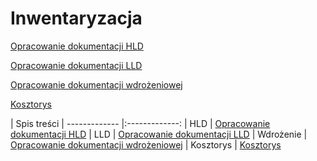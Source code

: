 # Inwentaryzacja

[Opracowanie dokumentacji HLD](https://github.com/rsubczynski/Inwentaryzacja/blob/master/Doc/HLD.odt)

[Opracowanie dokumentacji LLD](https://github.com/rsubczynski/Inwentaryzacja/blob/master/Doc/LLD.odt)

[Opracowanie dokumentacji wdrożeniowej](https://github.com/rsubczynski/Inwentaryzacja/blob/master/Doc/Doc%20wdro%C5%BCenia.odt)

[Kosztorys](https://github.com/rsubczynski/Inwentaryzacja/blob/master/Doc/Kosztorys.odt)

| Spis treści
| ------------- |:-------------:
| HLD      | [Opracowanie dokumentacji HLD](https://github.com/rsubczynski/Inwentaryzacja/blob/master/Doc/HLD.odt) 
| LLD   | [Opracowanie dokumentacji LLD](https://github.com/rsubczynski/Inwentaryzacja/blob/master/Doc/LLD.odt)
| Wdrożenie | [Opracowanie dokumentacji wdrożeniowej](https://github.com/rsubczynski/Inwentaryzacja/blob/master/Doc/Doc%20wdro%C5%BCenia.odt)
| Kosztorys | [Kosztorys](https://github.com/rsubczynski/Inwentaryzacja/blob/master/Doc/Kosztorys.odt)

